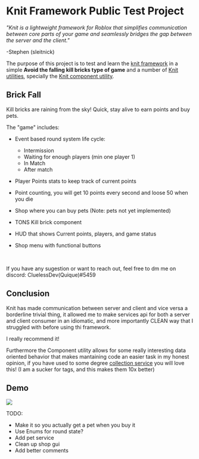 # Knit Framework Public Test Project

*"Knit is a lightweight framework for Roblox that simplifies communication between core parts of your game and seamlessly bridges the gap between the server and the client."* 

  -Stephen (sleitnick)

The purpose of this project is to test and learn the [knit framework](https://sleitnick.github.io/Knit/) in a simple **Avoid the falling kill bricks type of game** and a number of [Knit utilities](https://sleitnick.github.io/RbxUtil/), specially the [Knit component utility](https://sleitnick.github.io/RbxUtil/api/Component/).

## Brick Fall

Kill bricks are raining from the sky! Quick, stay alive to earn points and buy pets. 

The "game" includes:

- Event based round system life cycle:
  - Intermission
  - Waiting for enough players (min one player 1)
  - In Match
  - After match

- Player Points stats to keep track of current points
- Point counting, you will get 10 points every second and loose 50 when you die
- Shop where you can buy pets (Note: pets not yet implemented)
- TONS Kill brick component
- HUD that shows Current points, players, and game status
- Shop menu with functional buttons

<br>

If you have any sugestion or want to reach out, feel free to dm me on discord:
CluelessDev(Quique)#5459

## Conclusion
Knit has made communication between server and client and vice versa a borderline trivial thing, it allowed me to make services api for both a server and client consumer in an idiomatic, and more importantly CLEAN way that I struggled with before using thi framework. 

I really recommend it!

Furthermore the Component utility allows for some really interesting data oriented behavior that makes mantaining code an easier task in my honest opinion, if you have used to some degree [collection service](https://developer.roblox.com/en-us/api-reference/class/CollectionService) you will love this! (I am a sucker for tags, and this makes them 10x better)


## Demo
  
![](Images/Brick%20fall%20gif%20compressed.gif)
<br>


TODO: 

- Make it so you actually get a pet when you buy it
- Use Enums for round state?
- Add pet service
- Clean up shop gui
- Add better comments